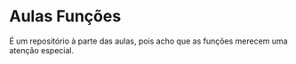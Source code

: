 # Aulas Funções

É um repositório à parte das aulas, pois acho que as funções merecem uma atenção especial.
